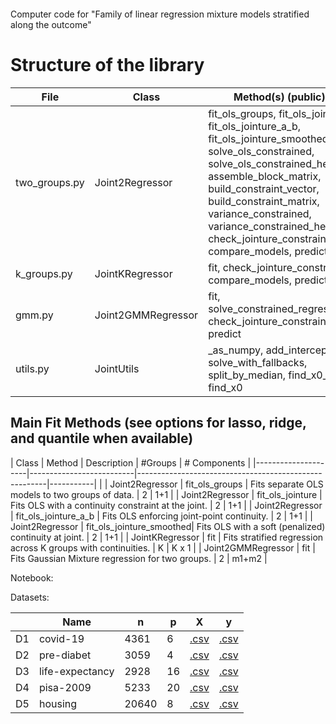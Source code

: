 # <br>
Computer code for "Family of linear regression mixture models stratified along the outcome" <br>

# Structure of the library

| File          | Class                 | Method(s) (public)                                             |
|---------------|-----------------------|----------------------------------------------------------------|
| two_groups.py | Joint2Regressor       | fit_ols_groups, fit_ols_jointure, fit_ols_jointure_a_b, fit_ols_jointure_smoothed, solve_ols_constrained, solve_ols_constrained_het, assemble_block_matrix, build_constraint_vector, build_constraint_matrix, variance_constrained, variance_constrained_het, check_jointure_constraint, compare_models, predict |
| k_groups.py   | JointKRegressor       | fit, check_jointure_constraint, compare_models, predict         |
| gmm.py        | Joint2GMMRegressor    | fit, solve_constrained_regression, check_jointure_constraint, predict |
| utils.py      | JointUtils            | _as_numpy, add_intercept, solve_with_fallbacks, split_by_median, find_x0_LL, find_x0 |

## Main Fit Methods (see options for lasso, ridge, and quantile when available)

| Class               | Method                    | Description                                           | #Groups  | # Components |
|---------------------|--------------------------|-------------------------------------------------------|-----------|              |
| Joint2Regressor     | fit_ols_groups           | Fits separate OLS models to two groups of data. | 2 | 1+1 |
| Joint2Regressor     | fit_ols_jointure         | Fits OLS with a continuity constraint at the joint. | 2 | 1+1 |
| Joint2Regressor     | fit_ols_jointure_a_b     | Fits OLS enforcing joint-point continuity. | 2 | 1+1 |
| Joint2Regressor     | fit_ols_jointure_smoothed| Fits OLS with a soft (penalized) continuity at joint. | 2 | 1+1 |
| JointKRegressor     | fit                      | Fits stratified regression across K groups with continuities. | K | K x 1 |
| Joint2GMMRegressor  | fit                      | Fits Gaussian Mixture regression for two groups.      | 2  | m1+m2 |

Notebook: <br>


Datasets:

|     | Name | n | p | X | y |
| --- | --- | --- | --- | --- | --- |
D1 | covid-19        | 4361  | 6   | [.csv](https://github.com/rpriam/stratifreg-code/blob/main/datasets/Xf_all_datasurvey.csv) | [.csv](https://github.com/rpriam/stratifreg-code/blob/main/datasets/yf_all_datasurvey.csv) |
D2 | pre-diabet      | 3059  | 4   | [.csv](https://github.com/rpriam/stratifreg-code/blob/main/datasets/Xf_all_prediabet.csv) | [.csv](https://github.com/rpriam/stratifreg-code/blob/main/datasets/yf_all_prediabet.csv) |
D3 | life-expectancy | 2928  | 16  | [.csv](https://github.com/rpriam/stratifreg-code/blob/main/datasets/Xf_all_lifeexpectancy.csv) | [.csv](https://github.com/rpriam/stratifreg-code/blob/main/datasets/yf_all_lifeexpectancy.csv) |
D4 | pisa-2009       | 5233  | 20  | [.csv](https://github.com/rpriam/stratifreg-code/blob/main/datasets/Xf_all_pisa2009.csv) | [.csv](https://github.com/rpriam/stratifreg-code/blob/main/datasets/yf_all_pisa2009.csv) |
D5 | housing         | 20640 | 8   | [.csv](https://github.com/rpriam/stratifreg-code/blob/main/datasets/Xf_all_california_housing.csv) | [.csv](https://github.com/rpriam/stratifreg-code/blob/main/datasets/yf_all_california_housing.csv) |


